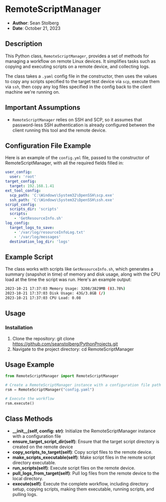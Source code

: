 # RemoteScriptManager

- **Author**: Sean Stolberg
- **Date**: October 21, 2023

## Description

This Python class, `RemoteScriptManager`, provides a set of methods for managing a workflow on remote Linux devices. It simplifies tasks such as copying and executing scripts on a remote device, and collecting logs. 

The class takes a `.yaml` config file in the constructor, then uses the values to copy any scripts specified to the target test device via `scp`, execute them via `ssh`, then copy any log files specified in the config back to the client machine we're running on. 

## Important Assumptions

- `RemoteScriptManager` relies on SSH and SCP, so it assumes that password-less SSH authentication is already configured between the client running this tool and the remote device.

## Configuration File Example
Here is an example of the `config.yml` file, passed to the constructor of RemoteScriptManager, with all the required fields filled in:

```yaml
user_config:
  user: 'root'
target_config:
  target: 192.168.1.41
ext_tool_config:
  scp_path: 'C:\Windows\System32\OpenSSH\scp.exe'
  ssh_path: 'C:\Windows\System32\OpenSSH\ssh.exe'
script_config:
  scripts_dir: 'scripts'
  scripts:
    - 'GetResourceInfo.sh'
log_config:
  target_logs_to_save:
    - '/var/log/resourceInfoLog.txt'
    - '/var/log/messages'
  destination_log_dir: 'logs'
```

## Example Script

The class works with scripts like `GetResourceInfo.sh`, which generates a summary (snapshot in time) of memory and disk usage, along with the CPU load at the time the script was run. Here's an example output:

```bash
2023-10-21 17:37:03 Memory Usage: 3208/3829MB (83.78%)
2023-10-21 17:37:03 Disk Usage: 43G/3.8GB (/)
2023-10-21 17:37:03 CPU Load: 0.08
```

## Usage
### Installation

1. Clone the repository: git clone https://github.com/seanstolberg/PythonProjects.git
2. Navigate to the project directory: cd RemoteScriptManager

## Usage Example
```python
from RemoteScriptManager import RemoteScriptManager

# Create a RemoteScriptManager instance with a configuration file path
rsm = RemoteScriptManager("config.yaml")

# Execute the workflow
rsm.execute()
```

## Class Methods
- **\_\_init\_\_(self, config: str)**: Initialize the RemoteScriptManager instance with a configuration file
- **ensure_target_script_dir(self)**: Ensure that the target script directory is created on the remote device
- **copy_scripts_to_target(self)**: Copy script files to the remote device.
- **make_scripts_executable(self)**: Make script files in the remote script directory executable.
- **run_scripts(self)**: Execute script files on the remote device.
- **pull_logs_from_target(self)**: Pull log files from the remote device to the local directory.
- **execute(self)**: Execute the complete workflow, including directory setup, copying scripts, making them executable, running scripts, and pulling logs.

